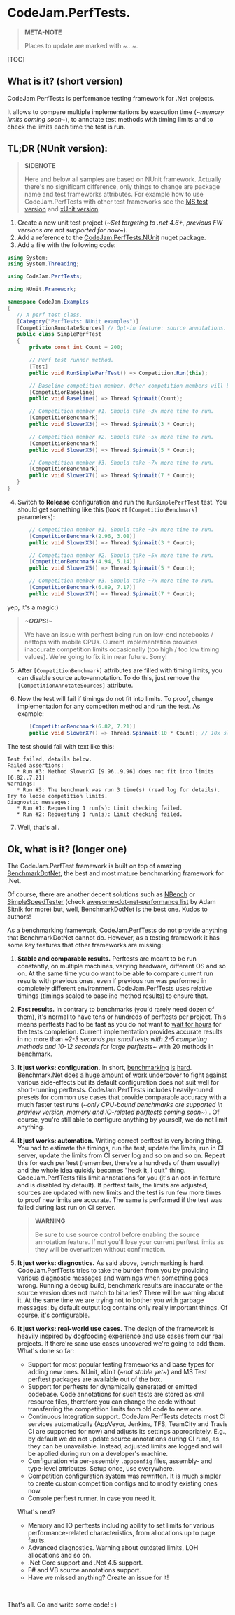 # CodeJam.PerfTests.

> **META-NOTE**
>
> Places to update are marked with *~…~*.

[TOC]

## What is it? (short version)

CodeJam.PerfTests is performance testing framework for .Net projects.

It allows to compare multiple implementations by execution time (*~memory limits coming soon~*), to annotate test methods with timing limits and to check the limits each time the test is run.

## TL;DR (NUnit version):

>**SIDENOTE**
>
>Here and below all samples are based on NUnit framework. Actually there's no significant difference, only things to change are package name and test frameworks attributes.
>For example how to use CodeJam.PerfTests with other test frameworks see 
>the [MS test version](Example.MSTest.md) and [xUnit version](Example.xUnit.md).

1. Create a new unit test project (*~Set targeting to .net 4.6+, previous FW versions are not supported for now~*).
2. Add a reference to the [CodeJam.PerfTests.NUnit](https://www.nuget.org/packages/CodeJam.PerfTests.NUnit) nuget package.
3. Add a file with the following code:
 ```c#
using System;
using System.Threading;

using CodeJam.PerfTests;

using NUnit.Framework;

namespace CodeJam.Examples
{
	// A perf test class.
	[Category("PerfTests: NUnit examples")]
	[CompetitionAnnotateSources] // Opt-in feature: source annotations.
	public class SimplePerfTest
	{
		private const int Count = 200;

		// Perf test runner method.
		[Test]
		public void RunSimplePerfTest() => Competition.Run(this);

		// Baseline competition member. Other competition members will be compared with this.
		[CompetitionBaseline]
		public void Baseline() => Thread.SpinWait(Count);

		// Competition member #1. Should take ~3x more time to run.
		[CompetitionBenchmark]
		public void SlowerX3() => Thread.SpinWait(3 * Count);

		// Competition member #2. Should take ~5x more time to run.
		[CompetitionBenchmark]
		public void SlowerX5() => Thread.SpinWait(5 * Count);

		// Competition member #3. Should take ~7x more time to run.
		[CompetitionBenchmark]
		public void SlowerX7() => Thread.SpinWait(7 * Count);
	}
}
 ```

4. Switch to **Release** configuration and run the `RunSimplePerfTest` test. You should get something like this (look at `[CompetitionBenchmark]` parameters):
 ```c#
		// Competition member #1. Should take ~3x more time to run.
		[CompetitionBenchmark(2.96, 3.08)]
		public void SlowerX3() => Thread.SpinWait(3 * Count);

		// Competition member #2. Should take ~5x more time to run.
		[CompetitionBenchmark(4.94, 5.14)]
		public void SlowerX5() => Thread.SpinWait(5 * Count);

		// Competition member #3. Should take ~7x more time to run.
		[CompetitionBenchmark(6.89, 7.17)]
		public void SlowerX7() => Thread.SpinWait(7 * Count);
 ```
 yep, it's a magic:)

 > ***~OOPS!~***
 >
 > We have an issue with perftest being run on low-end notebooks / nettops with mobile CPUs. Current implementation provides inaccurate competition limits occasionally (too high / too low timing values). We're going to fix it in near future. Sorry!

5. After `[CompetitionBenchmark]` attributes are filled with timing limits, you can disable source auto-annotation. To do this, just remove the `[CompetitionAnnotateSources]` attribute.

6. Now the test will fail if timings do not fit into limits. To proof, change implementation for any competiton method and run the test. As example:
 ```c#
		[CompetitionBenchmark(6.82, 7.21)]
		public void SlowerX7() => Thread.SpinWait(10 * Count); // 10x slower
 ```
 The test should fail with text like this:
 ```
Test failed, details below.
Failed assertions:
    * Run #3: Method SlowerX7 [9.96..9.96] does not fit into limits [6.82..7.21]
Warnings:
    * Run #3: The benchmark was run 3 time(s) (read log for details). Try to loose competition limits.
Diagnostic messages:
    * Run #1: Requesting 1 run(s): Limit checking failed.
    * Run #2: Requesting 1 run(s): Limit checking failed.
 ```

7. Well, that's all.


## Ok, what is it? (longer one)

The CodeJam.PerfTest framework is built on top of amazing [BenchmarkDotNet](https://github.com/PerfDotNet/BenchmarkDotNet), the best and most mature benchmarking framework for .Net.

Of course, there are another decent solutions such as [NBench](https://github.com/petabridge/NBench) or [SimpleSpeedTester](https://github.com/theburningmonk/SimpleSpeedTester) (check [awesome-dot-net-performance list](https://github.com/adamsitnik/awesome-dot-net-performance#performance-measurement) by Adam Sitnik for more) but, well, BenchmarkDotNet is the best one. Kudos to authors!

As a benchmarking framework, CodeJam.PerfTests do not provide anything that BenchmarkDotNet cannot do. However, as a testing framework it has some key features that other frameworks are missing:

1. **Stable and comparable results.** Perftests are meant to be run constantly, on multiple machines, varying hardware, different OS and so on. At the same time you do want to be able to compare current run results with previous ones, even if previous run was performed in completely different environment. CodeJam.PerfTests uses relative timings (timings scaled to baseline method results) to ensure that.

2. **Fast results.** In contrary to benchmarks (you'd rarely need dozen of them), it's normal to have tens or hundreds of perftests per project. This means perftests had to be fast as you do not want to [wait for hours](https://twitter.com/jonskeet/status/735415336825192448) for the tests completion. Current implementation provides accurate results in no more than *~2-3 seconds per small tests with 2-5 competing methods and 10-12 seconds for large perftests*~ with 20 methods in benchmark.

3. **It just works: configuration.** In short, [benchmarking](http://blogs.microsoft.co.il/sasha/2012/06/22/micro-benchmarking-done-wrong-and-for-the-wrong-reasons/) [is](http://mattwarren.org/2014/09/19/the-art-of-benchmarking/) [hard](http://www.hanselman.com/blog/ProperBenchmarkingToDiagnoseAndSolveANETSerializationBottleneck.aspx). Benchmark.Net does [a huge amount of work undercover](http://benchmarkdotnet.org/HowItWorks.htm) to fight against various side-effects but its default configuration does not suit well for short-running perftests. CodeJam.PerfTests includes heavily-tuned presets for common use cases that provide comparable accuracy with a much faster test runs (*~only CPU-bound benchmarks are supported in preview version, memory and IO-related perftests coming soon~*) . Of course, you're still able to configure anything by yourself, we do not limit anything.

4. **It just works: automation.** Writing correct perftest is very boring thing. You had to estimate the timings, run the test, update the limits, run in CI server, update the limits from CI server log and so on and so on.  Repeat this for each perftest (remember, there're a hundreds of them usually) and the whole idea quickly becomes "heck it, I quit" thing. CodeJam.PerfTests fills limit annotations for you (it's an opt-in feature and is disabled by default). If perftest fails, the limits are adjusted, sources are updated with new limits and the test is run few more times to proof new limits are accurate. The same is performed if the test was failed during last run on CI server.

   > **WARNING**
   >
   > Be sure to use source control before enabling the source annotation feature. If not you'll lose your current perftest limits as they will be overwritten without confirmation.

5. **It just works: diagnostics.** As said above, benchmarking is hard. CodeJam.PerfTests tries to take the burden from you by providing various diagnostic messages and warnings when something goes wrong. Running a debug build, benchmark results are inaccurate or the source version does not match to binaries? There will be warning about it. At the same time we are trying not to bother you with garbage messages: by default output log contains only really important things. Of course, it's configurable.

6. **It just works: real-world use cases.**  The design of the framework is heavily inspired by dogfooding experience and use cases from our real projects. If there're sane use cases uncovered we're going to add them. What's done so far:

   * Support for most popular testing frameworks and base types for adding new ones. NUnit, xUnit (*~not stable yet~*) and MS Test perftest packages are available out of the box.
   * Support for perftests for dynamically generated or emitted codebase. Code annotations for such tests are stored as xml resource files, therefore you can change the code without transferring the competition limits from old code to new one.
   * Continuous Integration support. CodeJam.PerfTests detects most CI services automatically (AppVeyor, Jenkins, TFS, TeamCity and Travis CI are supported for now) and adjusts its settings appropriately. E.g., by default we do not update source annotations during CI runs, as they can be unavailable. Instead, adjusted limits are logged and will be applied during run on a developer's machine.
   * Configuration via per-assembly `.appconfig` files, assembly- and type-level attributes. Setup once, use everywhere.
   * Competition configuration system was rewritten. It is much simpler to create custom competition configs and to modify existing ones now.
   * Console perftest runner. In case you need it.

    What's next?

   * Memory and IO perftests including ability to set limits for various performance-related characteristics, from allocations up to page faults.
   * Advanced diagnostics. Warning about outdated limits, LOH allocations and so on.
   * .Net Core support and .Net 4.5 support.
   * F# and VB source annotations support.
   * Have we missed anything? Create an issue for it!

   ​


That's all. Go and write some code! : )